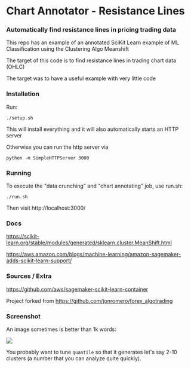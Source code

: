# Chart Annotator - Resistance Lines

### Automatically find resistance lines in pricing trading data

This repo has an example of an annotated SciKit Learn example of ML Classification using the Clustering Algo Meanshift

The target of this code is to find resistance lines in trading chart data (OHLC)

The target was to have a useful example with very little code


### Installation


Run:

    ./setup.sh

This will install everything and it will also automatically starts an HTTP server

Otherwise you can run the http server via

    python -m SimpleHTTPServer 3000


### Running


To execute the "data crunching" and "chart annotating" job, use run.sh:

    ./run.sh

Then visit http://localhost:3000/


### Docs

https://scikit-learn.org/stable/modules/generated/sklearn.cluster.MeanShift.html

https://aws.amazon.com/blogs/machine-learning/amazon-sagemaker-adds-scikit-learn-support/

### Sources / Extra

https://github.com/aws/sagemaker-scikit-learn-container


Project forked from https://github.com/jonromero/forex_algotrading

### Screenshot

An image sometimes is better than 1k words:


![](https://github.com/makevoid/chart-annotator-resistance-lines/blob/master/tmp/resistance-lines-ml-classification-meanshift.png?raw=true)

You probably want to tune `quantile` so that it generates let's say 2-10 clusters (a number that you can analyze quite quickly).


